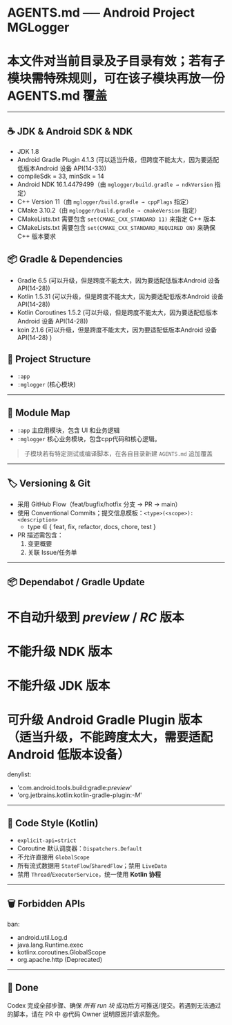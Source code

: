 # AGENTS.md  ── Android Project MGLogger
# 本文件对当前目录及子目录有效；若有子模块需特殊规则，可在该子模块再放一份 AGENTS.md 覆盖

---
## ☕️ JDK & Android SDK & NDK
- JDK 1.8
- Android Gradle Plugin 4.1.3 (可以适当升级，但跨度不能太大，因为要适配低版本Android 设备 API(14-33))
- compileSdk = 33, minSdk = 14
- Android NDK 16.1.4479499（由 `mglogger/build.gradle → ndkVersion` 指定）
- C++ Version 11（由 `mglogger/build.gradle → cppFlags` 指定）
- CMake 3.10.2（由 `mglogger/build.gradle → cmakeVersion` 指定）
- CMakeLists.txt 需要包含 `set(CMAKE_CXX_STANDARD 11)` 来指定 C++ 版本
- CMakeLists.txt 需要包含 `set(CMAKE_CXX_STANDARD_REQUIRED ON)` 来确保 C++ 版本要求

## 📦 Gradle & Dependencies
- Gradle 6.5 (可以升级，但是跨度不能太大，因为要适配低版本Android 设备 API(14-28))
- Kotlin 1.5.31 (可以升级，但是跨度不能太大，因为要适配低版本Android 设备 API(14-28))
- Kotlin Coroutines 1.5.2 (可以升级，但是跨度不能太大，因为要适配低版本Android 设备 API(14-28))
- koin 2.1.6 (可以升级，但是跨度不能太大，因为要适配低版本Android 设备 API(14-28) )

## 📂 Project Structure
- `:app`
- `:mglogger` (核心模块)

---
## 🧩 Module Map
- `:app` 主应用模块，包含 UI 和业务逻辑
- `:mglogger` 核心业务模块，包含cpp代码和核心逻辑。
> 子模块若有特定测试或编译脚本，在各自目录新建 `AGENTS.md` 追加覆盖

---
## 🏷️ Versioning & Git
- 采用 GitHub Flow（feat/bugfix/hotfix 分支 → PR → main）
- 使用 Conventional Commits；提交信息模板：`<type>(<scope>): <description>`
    - type ∈ { feat, fix, refactor, docs, chore, test }
- PR 描述需包含：
    1. 变更概要
    2. 关联 Issue/任务单

---
## 📦 Dependabot / Gradle Update
# 不自动升级到 *preview* / *RC* 版本
# 不能升级 NDK 版本
# 不能升级 JDK 版本
# 可升级 Android Gradle Plugin 版本（适当升级，不能跨度太大，需要适配 Android 低版本设备）
denylist:
- 'com.android.tools.build:gradle:*preview*'
- 'org.jetbrains.kotlin:kotlin-gradle-plugin:*-M*'

---
## 📜 Code Style (Kotlin)
- `explicit-api=strict`
- Coroutine 默认调度器：`Dispatchers.Default`
- 不允许直接用 `GlobalScope`
- 所有流式数据用 `StateFlow`/`SharedFlow`；禁用 `LiveData`
- 禁用 `Thread`/`ExecutorService`，统一使用 **Kotlin 协程**

---
## 🗑️ Forbidden APIs
ban:
- android.util.Log.d
- java.lang.Runtime.exec
- kotlinx.coroutines.GlobalScope
- org.apache.http (Deprecated)

---
## 🏁 Done
Codex 完成全部步骤、确保 *所有 run 块* 成功后方可推送/提交。若遇到无法通过的脚本，请在 PR 中 @代码 Owner 说明原因并请求豁免。